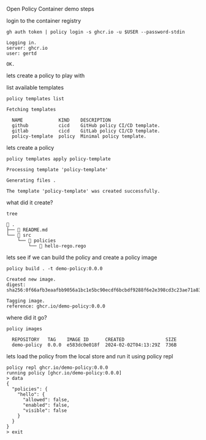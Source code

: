 Open Policy Container demo steps

login to the container registry

```
gh auth token | policy login -s ghcr.io -u $USER --password-stdin

Logging in.
server: ghcr.io
user: gertd

OK.
```

lets create a policy to play with

list available templates

```
policy templates list

Fetching templates 

  NAME             KIND    DESCRIPTION                    
  github           cicd    GitHub policy CI/CD template.  
  gitlab           cicd    GitLab policy CI/CD template.  
  policy-template  policy  Minimal policy template. 
```

lets create a policy

```
policy templates apply policy-template

Processing template 'policy-template' 

Generating files .

The template 'policy-template' was created successfully.
```

what did it create?

```
tree

 .
├──  README.md
└──  src
    └──  policies
        └──  hello-rego.rego
```

lets see if we can build the policy and create a policy image

```
policy build . -t demo-policy:0.0.0

Created new image.
digest: sha256:0f66afb3eaafbb9056a1bc1e5bc90ecdf6bcbdf9288f6e2e398cd3c23ae71a83

Tagging image.
reference: ghcr.io/demo-policy:0.0.0
```

where did it go? 
```
policy images

  REPOSITORY   TAG    IMAGE ID      CREATED               SIZE  
  demo-policy  0.0.0  e583dc0e018f  2024-02-02T04:13:29Z  736B  
```

lets load the policy from the local store and run it using policy repl

```
policy repl ghcr.io/demo-policy:0.0.0
running policy [ghcr.io/demo-policy:0.0.0]
> data
{
  "policies": {
    "hello": {
      "allowed": false,
      "enabled": false,
      "visible": false
    }
  }
}
> exit
``` 
